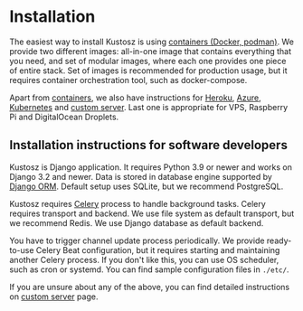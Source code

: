 # Installation

The easiest way to install Kustosz is using [containers (Docker, podman)](). We provide two different images: all-in-one image that contains everything that you need, and set of modular images, where each one provides one piece of entire stack. Set of images is recommended for production usage, but it requires container orchestration tool, such as docker-compose.

Apart from [containers](), we also have instructions for [Heroku](), [Azure](), [Kubernetes]() and [custom server](). Last one is appropriate for VPS, Raspberry Pi and DigitalOcean Droplets.

## Installation instructions for software developers

Kustosz is Django application. It requires Python 3.9 or newer and works on Django 3.2 and newer. Data is stored in database engine supported by [Django ORM](). Default setup uses SQLite, but we recommend PostgreSQL.

Kustosz requires [Celery]() process to handle background tasks. Celery requires transport and backend. We use file system as default transport, but we recommend Redis. We use Django database as default backend.

You have to trigger channel update process periodically. We provide ready-to-use Celery Beat configuration, but it requires starting and maintaining another Celery process. If you don't like this, you can use OS scheduler, such as cron or systemd. You can find sample configuration files in `./etc/`.

If you are unsure about any of the above, you can find detailed instructions on [custom server]() page.
